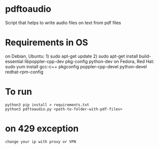 # pdftoaudio
Script that helps to write audio files on text from pdf files

# Requirements in OS
on Debian, Ubuntu:
    1) sudo apt-get update
    2) sudo apt-get install build-essential libpoppler-cpp-dev pkg-config python-dev
on Fedora, Red Hat:
    sudo yum install gcc-c++ pkgconfig poppler-cpp-devel python-devel redhat-rpm-config

# To run
    python3 pip install > requirements.txt
    python3 pdftoaudio.py <path-to-folder-with-pdf-files>
    
    
# on 429 exception
    change your ip with proxy or VPN
    

